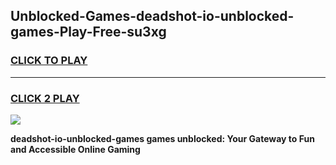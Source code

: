 
## Unblocked-Games-deadshot-io-unblocked-games-Play-Free-su3xg
<h3>
<a href="https://premium76.site?title=deadshot-io-unblocked-games&ref=09A">CLICK TO PLAY</a></h3>
<hr>

<h3>
<a href="https://premium76.site?title=deadshot-io-unblocked-games&ref=09A">CLICK 2 PLAY</a>
  
</h3>

<a href="https://premium76.site?title=deadshot-io-unblocked-games&ref=09A"><img src="https://clearcache.store/games.png"></a>


**deadshot-io-unblocked-games games unblocked: Your Gateway to Fun and Accessible Online Gaming**
